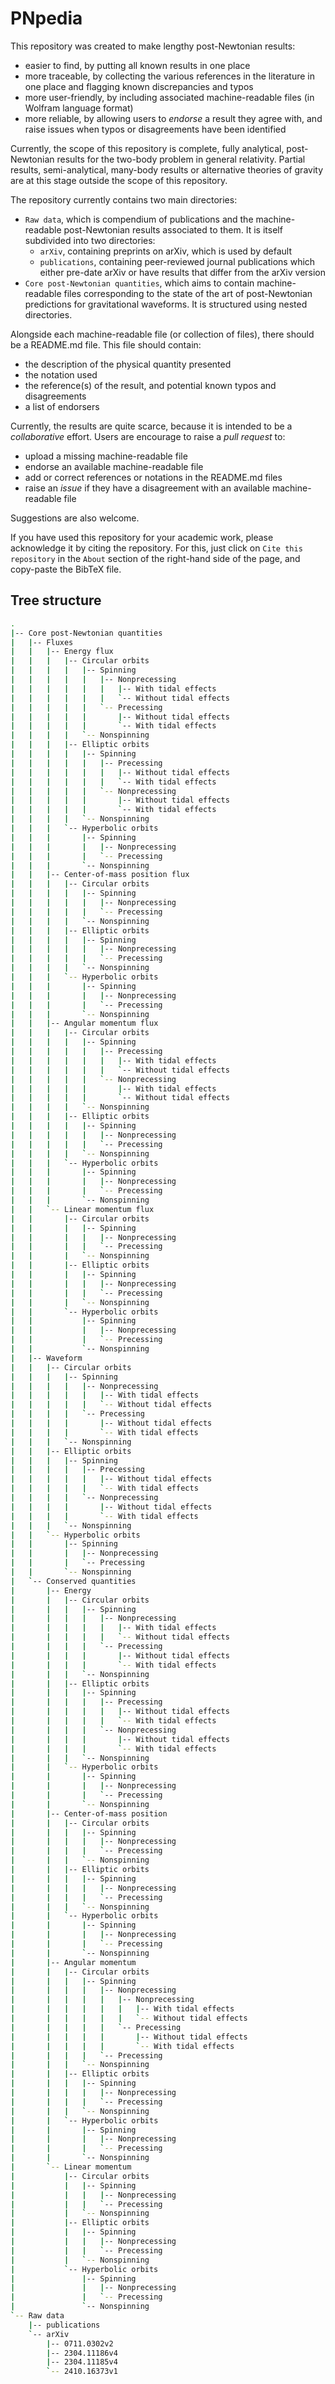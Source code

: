 # PNpedia

This repository was created to make lengthy post-Newtonian results:
* easier to find, by putting all known results in one place
* more traceable, by collecting the various references in the literature in one place and flagging known discrepancies and typos
* more user-friendly, by including associated machine-readable files (in Wolfram language format)
* more reliable, by allowing users to *endorse* a result they agree with, and raise issues when typos or disagreements have been identified

Currently, the scope of this repository is complete, fully analytical, post-Newtonian results for the two-body problem in general relativity. Partial results, semi-analytical, many-body results or alternative theories of gravity are at this stage outside the scope of this repository.

The repository currently contains two main directories:
* ``Raw data``, which is compendium of publications and the machine-readable post-Newtonian results associated to them. It is itself subdivided into two directories:
    * ``arXiv``, containing preprints on arXiv, which is used by default
    * ``publications``, containing peer-reviewed journal publications which either pre-date arXiv or have results that differ from the arXiv version 
* ``Core post-Newtonian quantities``, which aims to contain machine-readable files corresponding to the state of the art of post-Newtonian predictions for gravitational waveforms. It is structured using nested directories.

Alongside each machine-readable file (or collection of files), there should be a README.md file. This file should contain:
* the description of the physical quantity presented
* the notation used
* the reference(s) of the result, and potential known typos and disagreements
* a list of endorsers

Currently, the results are quite scarce, because it is intended to be a *collaborative* effort. Users are encourage to raise a *pull request* to:
* upload a missing machine-readable file
* endorse an available machine-readable file
* add or correct references or notations in the README.md files
* raise an *issue* if they have a disagreement with an available machine-readable file

Suggestions are also welcome.

If you have used this repository for your academic work, please acknowledge it by citing the repository. For this, just click on ``Cite this repository`` in the ``About`` section of the right-hand side of the page, and copy-paste the BibTeX file.

## Tree structure

```bash
.
|-- Core post-Newtonian quantities
|   |-- Fluxes
|   |   |-- Energy flux
|   |   |   |-- Circular orbits
|   |   |   |   |-- Spinning
|   |   |   |   |   |-- Nonprecessing
|   |   |   |   |   |   |-- With tidal effects
|   |   |   |   |   |   `-- Without tidal effects
|   |   |   |   |   `-- Precessing
|   |   |   |   |       |-- Without tidal effects
|   |   |   |   |       `-- With tidal effects
|   |   |   |   `-- Nonspinning
|   |   |   |-- Elliptic orbits
|   |   |   |   |-- Spinning
|   |   |   |   |   |-- Precessing
|   |   |   |   |   |   |-- Without tidal effects
|   |   |   |   |   |   `-- With tidal effects
|   |   |   |   |   `-- Nonprecessing
|   |   |   |   |       |-- Without tidal effects
|   |   |   |   |       `-- With tidal effects
|   |   |   |   `-- Nonspinning
|   |   |   `-- Hyperbolic orbits
|   |   |       |-- Spinning
|   |   |       |   |-- Nonprecessing
|   |   |       |   `-- Precessing
|   |   |       `-- Nonspinning
|   |   |-- Center-of-mass position flux
|   |   |   |-- Circular orbits
|   |   |   |   |-- Spinning
|   |   |   |   |   |-- Nonprecessing
|   |   |   |   |   `-- Precessing
|   |   |   |   `-- Nonspinning
|   |   |   |-- Elliptic orbits
|   |   |   |   |-- Spinning
|   |   |   |   |   |-- Nonprecessing
|   |   |   |   |   `-- Precessing
|   |   |   |   `-- Nonspinning
|   |   |   `-- Hyperbolic orbits
|   |   |       |-- Spinning
|   |   |       |   |-- Nonprecessing
|   |   |       |   `-- Precessing
|   |   |       `-- Nonspinning
|   |   |-- Angular momentum flux
|   |   |   |-- Circular orbits
|   |   |   |   |-- Spinning
|   |   |   |   |   |-- Precessing
|   |   |   |   |   |   |-- With tidal effects
|   |   |   |   |   |   `-- Without tidal effects
|   |   |   |   |   `-- Nonprecessing
|   |   |   |   |       |-- With tidal effects
|   |   |   |   |       `-- Without tidal effects
|   |   |   |   `-- Nonspinning
|   |   |   |-- Elliptic orbits
|   |   |   |   |-- Spinning
|   |   |   |   |   |-- Nonprecessing
|   |   |   |   |   `-- Precessing
|   |   |   |   `-- Nonspinning
|   |   |   `-- Hyperbolic orbits
|   |   |       |-- Spinning
|   |   |       |   |-- Nonprecessing
|   |   |       |   `-- Precessing
|   |   |       `-- Nonspinning
|   |   `-- Linear momentum flux
|   |       |-- Circular orbits
|   |       |   |-- Spinning
|   |       |   |   |-- Nonprecessing
|   |       |   |   `-- Precessing
|   |       |   `-- Nonspinning
|   |       |-- Elliptic orbits
|   |       |   |-- Spinning
|   |       |   |   |-- Nonprecessing
|   |       |   |   `-- Precessing
|   |       |   `-- Nonspinning
|   |       `-- Hyperbolic orbits
|   |           |-- Spinning
|   |           |   |-- Nonprecessing
|   |           |   `-- Precessing
|   |           `-- Nonspinning
|   |-- Waveform
|   |   |-- Circular orbits
|   |   |   |-- Spinning
|   |   |   |   |-- Nonprecessing
|   |   |   |   |   |-- With tidal effects
|   |   |   |   |   `-- Without tidal effects
|   |   |   |   `-- Precessing
|   |   |   |       |-- Without tidal effects
|   |   |   |       `-- With tidal effects
|   |   |   `-- Nonspinning
|   |   |-- Elliptic orbits
|   |   |   |-- Spinning
|   |   |   |   |-- Precessing
|   |   |   |   |   |-- Without tidal effects
|   |   |   |   |   `-- With tidal effects
|   |   |   |   `-- Nonprecessing
|   |   |   |       |-- Without tidal effects
|   |   |   |       `-- With tidal effects
|   |   |   `-- Nonspinning
|   |   `-- Hyperbolic orbits
|   |       |-- Spinning
|   |       |   |-- Nonprecessing
|   |       |   `-- Precessing
|   |       `-- Nonspinning
|   `-- Conserved quantities
|       |-- Energy
|       |   |-- Circular orbits
|       |   |   |-- Spinning
|       |   |   |   |-- Nonprecessing
|       |   |   |   |   |-- With tidal effects
|       |   |   |   |   `-- Without tidal effects
|       |   |   |   `-- Precessing
|       |   |   |       |-- Without tidal effects
|       |   |   |       `-- With tidal effects
|       |   |   `-- Nonspinning
|       |   |-- Elliptic orbits
|       |   |   |-- Spinning
|       |   |   |   |-- Precessing
|       |   |   |   |   |-- Without tidal effects
|       |   |   |   |   `-- With tidal effects
|       |   |   |   `-- Nonprecessing
|       |   |   |       |-- Without tidal effects
|       |   |   |       `-- With tidal effects
|       |   |   `-- Nonspinning
|       |   `-- Hyperbolic orbits
|       |       |-- Spinning
|       |       |   |-- Nonprecessing
|       |       |   `-- Precessing
|       |       `-- Nonspinning
|       |-- Center-of-mass position
|       |   |-- Circular orbits
|       |   |   |-- Spinning
|       |   |   |   |-- Nonprecessing
|       |   |   |   `-- Precessing
|       |   |   `-- Nonspinning
|       |   |-- Elliptic orbits
|       |   |   |-- Spinning
|       |   |   |   |-- Nonprecessing
|       |   |   |   `-- Precessing
|       |   |   `-- Nonspinning
|       |   `-- Hyperbolic orbits
|       |       |-- Spinning
|       |       |   |-- Nonprecessing
|       |       |   `-- Precessing
|       |       `-- Nonspinning
|       |-- Angular momentum
|       |   |-- Circular orbits
|       |   |   |-- Spinning
|       |   |   |   |-- Nonprecessing
|       |   |   |   |   |-- Nonprecessing
|       |   |   |   |   |   |-- With tidal effects
|       |   |   |   |   |   `-- Without tidal effects
|       |   |   |   |   `-- Precessing
|       |   |   |   |       |-- Without tidal effects
|       |   |   |   |       `-- With tidal effects
|       |   |   |   `-- Precessing
|       |   |   `-- Nonspinning
|       |   |-- Elliptic orbits
|       |   |   |-- Spinning
|       |   |   |   |-- Nonprecessing
|       |   |   |   `-- Precessing
|       |   |   `-- Nonspinning
|       |   `-- Hyperbolic orbits
|       |       |-- Spinning
|       |       |   |-- Nonprecessing
|       |       |   `-- Precessing
|       |       `-- Nonspinning
|       `-- Linear momentum
|           |-- Circular orbits
|           |   |-- Spinning
|           |   |   |-- Nonprecessing
|           |   |   `-- Precessing
|           |   `-- Nonspinning
|           |-- Elliptic orbits
|           |   |-- Spinning
|           |   |   |-- Nonprecessing
|           |   |   `-- Precessing
|           |   `-- Nonspinning
|           `-- Hyperbolic orbits
|               |-- Spinning
|               |   |-- Nonprecessing
|               |   `-- Precessing
|               `-- Nonspinning
`-- Raw data
    |-- publications
    `-- arXiv
        |-- 0711.0302v2
        |-- 2304.11186v4
        |-- 2304.11185v4
        `-- 2410.16373v1
```
